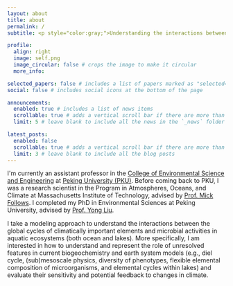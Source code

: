 ```yaml
---
layout: about
title: about
permalink: /
subtitle: <p style="color:gray;">Understanding the interactions between microbial activity and biogeochemical cycles.</p>

profile:
  align: right
  image: self.png
  image_circular: false # crops the image to make it circular
  more_info: 

selected_papers: false # includes a list of papers marked as "selected={true}"
social: false # includes social icons at the bottom of the page

announcements:
  enabled: true # includes a list of news items
  scrollable: true # adds a vertical scroll bar if there are more than 3 news items
  limit: 5 # leave blank to include all the news in the `_news` folder

latest_posts:
  enabled: false
  scrollable: true # adds a vertical scroll bar if there are more than 3 new posts items
  limit: 3 # leave blank to include all the blog posts
---
```


I'm currently an assistant professor in the [College of Environmental Science and Engineering](https://cese.pku.edu.cn/) at [Peking University (PKU)](https://en.cese.pku.edu.cn/). Before coming back to PKU, I was a research scientist in the Program in Atmospheres, Oceans, and Climate at Massachusetts Institute of Technology, advised by [Prof. Mick Follows](https://mick.mit.edu/). I completed my PhD in Environmental Sciences at Peking University, advised by [Prof. Yong Liu](http://www.pkuwsl.org/English/column/64/).

I take a modeling approach to understand the interactions between the global cycles of climatically important elements and microbial activities in aquatic ecosystems (both ocean and lakes). More specifically, I am interested in how to understand and represent the role of unresolved features in current biogeochemistry and earth system models (e.g., diel cycle, (sub)mesoscale physics, diversity of phenotypes, flexible elemental composition of microorganisms, and elemental cycles within lakes) and evaluate their sensitivity and potential feedback to changes in climate.